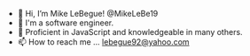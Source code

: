 - 👋 Hi, I’m Mike LeBegue! @MikeLeBe19 
- 👀 I'm a software engineer.   
- 🌱 Proficient in JavaScript and knowledgeable in many others.
- 📫 How to reach me ... lebegue92@yahoo.com

<!---
MikeLeBe19/MikeLeBe19 is a ✨ special ✨ repository because its `README.md` (this file) appears on your GitHub profile.
You can click the Preview link to take a look at your changes.
--->
